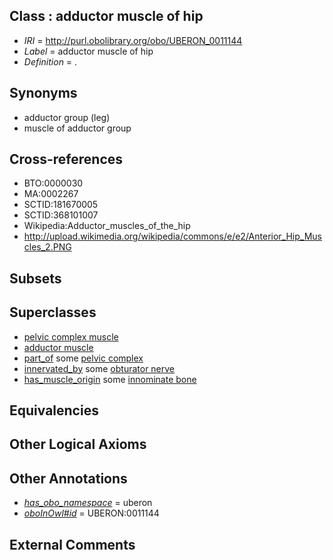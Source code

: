 
## Class : adductor muscle of hip

 * *IRI* = http://purl.obolibrary.org/obo/UBERON_0011144
 * *Label* = adductor muscle of hip
 * *Definition* = .

## Synonyms

 * adductor group (leg)
 * muscle of adductor group

## Cross-references

 * BTO:0000030
 * MA:0002267
 * SCTID:181670005
 * SCTID:368101007
 * Wikipedia:Adductor_muscles_of_the_hip
 * http://upload.wikimedia.org/wikipedia/commons/e/e2/Anterior_Hip_Muscles_2.PNG

## Subsets


## Superclasses

 * [pelvic complex muscle](../../UBERON/90/UBERON_0010890.md)
 * [adductor muscle](../../UBERON/45/UBERON_0011145.md)
 * [part_of](../../BFO/50/BFO_0000050.md) some [pelvic complex](../../UBERON/09/UBERON_0010709.md)
 * [innervated_by](../../RO/05/RO_0002005.md) some [obturator nerve](../../UBERON/65/UBERON_0005465.md)
 * [has_muscle_origin](../../RO/72/RO_0002372.md) some [innominate bone](../../UBERON/72/UBERON_0001272.md)

## Equivalencies


## Other Logical Axioms


## Other Annotations

 * *[has_obo_namespace](../../ce/oboInOwl#hasOBONamespace.md)* = uberon
 * *[oboInOwl#id](../../id/oboInOwl#id.md)* = UBERON:0011144

## External Comments

